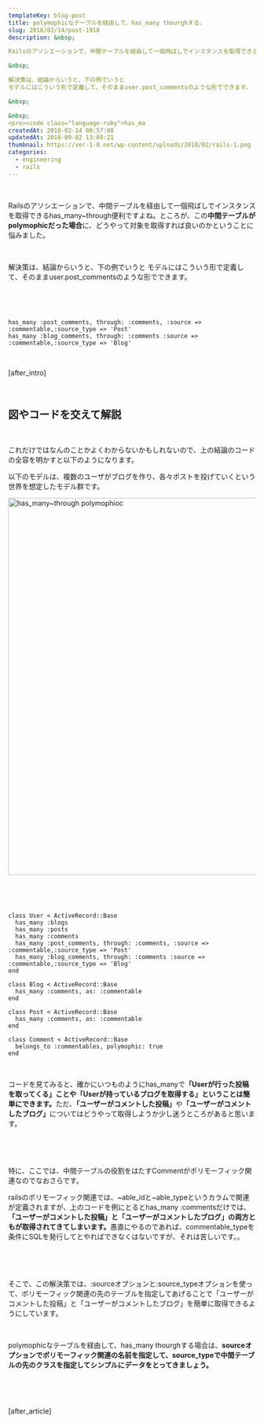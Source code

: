 ```yaml
---
templateKey: blog-post
title: polymophicなテーブルを経由して、has_many thourghする。
slug: 2018/02/14/post-1918
description: &nbsp;

Railsのアソシエーションで、中間テーブルを経由して一個飛ばしでインスタンスを取得できるhas_many~through便利ですよね。ところが、この<strong>中間テーブルがpolymophicだった場合</strong>に、どうやって対象を取得すれば良いのかということに悩みました。

&nbsp;

解決策は、結論からいうと、下の例でいうと
モデルにはこういう形で定義して、そのままuser.post_commentsのような形でできます。

&nbsp;

&nbsp;
<pre><code class="language-ruby">has_ma
createdAt: 2018-02-14 00:57:08
updatedAt: 2018-09-02 13:09:21
thumbnail: https://ver-1-0.net/wp-content/uploads/2018/02/rails-1.png
categories: 
  - engineering
  - rails
---
```


&nbsp;

Railsのアソシエーションで、中間テーブルを経由して一個飛ばしでインスタンスを取得できるhas_many~through便利ですよね。ところが、この<strong>中間テーブルがpolymophicだった場合</strong>に、どうやって対象を取得すれば良いのかということに悩みました。

&nbsp;

解決策は、結論からいうと、下の例でいうと
モデルにはこういう形で定義して、そのままuser.post_commentsのような形でできます。

&nbsp;

&nbsp;
<pre><code class="language-ruby">has_many :post_comments, through: :comments, :source =&gt; :commentable,:source_type =&gt; 'Post'
has_many :blog_comments, through: :comments :source =&gt; :commentable,:source_type =&gt; 'Blog'
</code></pre>
&nbsp;

[after_intro]

&nbsp;
<h2>図やコードを交えて解説</h2>
&nbsp;

これだけではなんのことかよくわからないかもしれないので、上の結論のコードの全容を明かすと以下のようになります。

以下のモデルは、複数のユーザがブログを作り、各々ポストを投げていくという世界を想定したモデル群です。

<a href="https://ver-1-0.net/2018/02/14/post-1918/polymophic-through/" rel="attachment wp-att-1922"><img class="alignnone size-large wp-image-1922" src="https://ver-1-0.net/wp-content/uploads/2018/02/polymophic-through-1024x767.png" alt="has_many~through polymophioc" width="1024" height="767" /></a>

&nbsp;

&nbsp;
<pre><code class="language-ruby">class User &lt; ActiveRecord::Base 
  has_many :blogs 
  has_many :posts 
  has_many :comments 
  has_many :post_comments, through: :comments, :source =&gt; :commentable,:source_type =&gt; 'Post'
  has_many :blog_comments, through: :comments :source =&gt; :commentable,:source_type =&gt; 'Blog'
end

class Blog &lt; ActiveRecord::Base
  has_many :comments, as: :commentable
end

class Post &lt; ActiveRecord::Base
  has_many :comments, as: :commentable
end

class Comment &lt; ActiveRecord::Base
  belongs_to :commentables, polymophic: true
end
</code></pre>
&nbsp;

コードを見てみると、確かにいつものようにhas_manyで<strong>「Userが行った投稿を取ってくる」ことや「Userが持っているブログを取得する」ということは簡単にできます。</strong>ただ、<strong>「ユーザーがコメントした投稿」</strong>や<strong>「ユーザーがコメントしたブログ」</strong>についてはどうやって取得しようか少し迷うところがあると思います。

&nbsp;

&nbsp;

特に、ここでは、中間テーブルの役割をはたすCommentがポリモーフィック関連なのでなおさらです。

railsのポリモーフィック関連では、~able_idと~able_typeというカラムで関連が定義されますが、上のコードを例にとるとhas_many :commentsだけでは、<strong>「ユーザーがコメントした投稿」と「ユーザーがコメントしたブログ」の両方ともが取得されてきてしまいます。</strong>愚直にやるのであれば、commentable_typeを条件にSQLを発行してとやればできなくはないですが、それは苦しいです。。

&nbsp;

&nbsp;

そこで、この解決策では、:sourceオプションと:source_typeオプションを使って、ポリモーフィック関連の先のテーブルを指定してあげることで「ユーザーがコメントした投稿」と「ユーザーがコメントしたブログ」を簡単に取得できるようにしています。

&nbsp;

polymophicなテーブルを経由して、has_many thourghする場合は、<strong>sourceオプションでポリモーフィック関連の名前を指定して、source_typeで中間テーブルの先のクラスを指定してシンプルにデータをとってきましょう。</strong>

&nbsp;

&nbsp;

[after_article]
